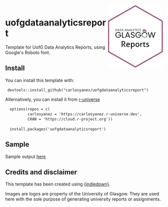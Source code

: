 <img src="https://github.com/carlosyanez/uofgdataanalyticsreport/raw/main/img/hexSticker.png" width = "175" height = "200" align="right" border=0 style="border:0; text-decoration:none; outline:none"/>

# uofgdataanalyticsreport
Template for UofG Data Analytics Reports, using Google's Roboto font.

## Install
You can install this template with:

```
 devtools::install_github("carlosyanez/uofgdataanalyticsreport")
 ```
 
Alternatively, you can install it from [r-universe](https://r-universe.dev/) 

```
  options(repos = c(
          carlosyanez = 'https://carlosyanez.r-universe.dev',
          CRAN = 'https://cloud.r-project.org'))

  install.packages('uofgdataanalyticsreport')
```

 
## Sample
Sample output [here](example/Example.pdf)


## Credits and disclaimer

This template has been created using [{indiedown}](https://cynkra.github.io/indiedown/index.html).

Images are logos are property of the University of Glasgow. They are used  here with the sole purpose of generating university reports or assignments.